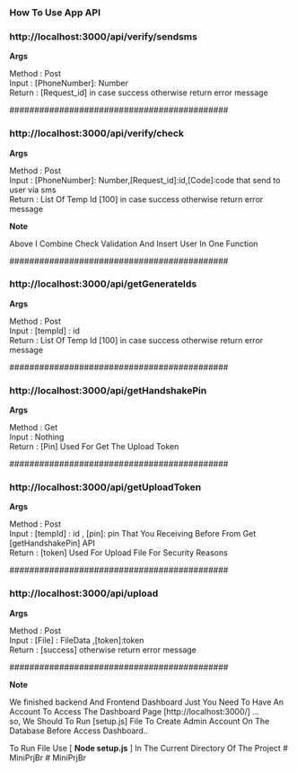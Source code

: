 ### How To Use App API

### http://localhost:3000/api/verify/sendsms

**Args**

Method : Post </br>
Input : [PhoneNumber]: Number </br>
Return : [Request_id] in case success otherwise return error message </br>

############################################

### http://localhost:3000/api/verify/check

**Args**

Method : Post </br>
Input : [PhoneNumber]: Number,[Request_id]:id,[Code]:code that send to user via sms </br>
Return : List Of Temp Id [100] in case success otherwise return error message </br>

**Note**

Above I Combine Check Validation And Insert User In One Function </br>

############################################

### http://localhost:3000/api/getGenerateIds

**Args**

Method : Post </br>
Input : [tempId] : id </br>
Return : List Of Temp Id [100] in case success otherwise return error message </br>

############################################

### http://localhost:3000/api/getHandshakePin

**Args**

Method : Get </br>
Input : Nothing </br>
Return : [Pin] Used For Get The Upload Token </br>

############################################

### http://localhost:3000/api/getUploadToken

**Args**

Method : Post </br>
Input : [tempId] : id , [pin]: pin That You Receiving Before From Get [getHandshakePin] API</br>
Return : [token] Used For Upload File For Security Reasons </br>

############################################

### http://localhost:3000/api/upload

**Args**

Method : Post </br>
Input : [File] : FileData ,[token]:token </br>
Return : [success] otherwise return error message </br>

############################################

**Note**

We finished backend And Frontend Dashboard Just You Need To Have An Account To Access The Dashboard Page [http://localhost:3000/] ... </br>
so, We Should To Run [setup.js] File To Create Admin Account On The Database Before Access Dashboard.. </br>

To Run File Use [ **Node setup.js** ] In The Current Directory Of The Project
#   M i n i P r j B r  
 #   M i n i P r j B r  
 